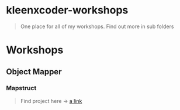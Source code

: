 # kleenxcoder-workshops
>One place for all of my workshops. Find out more in sub folders

# Workshops

## Object Mapper

### Mapstruct
>Find project here -> [a link](https://github.com/kleenxcoder/kleenxcoder-workshops/tree/master/object-mapper/mapstruct)
